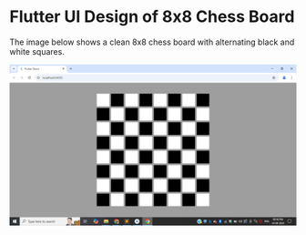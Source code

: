 # Flutter UI Design of 8x8 Chess Board

The image below shows a clean 8x8 chess board with alternating black and white squares.

![Chess Board](https://raw.githubusercontent.com/tulasireddytulasi/sample_flutter_projects/refs/heads/main/chess_board_ui/chess_board.png)